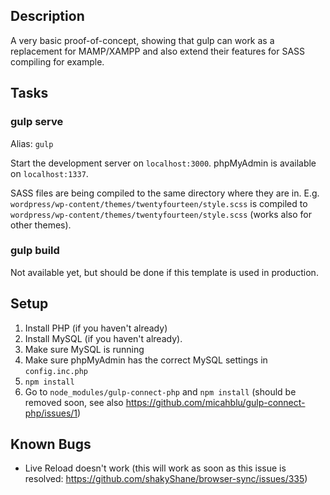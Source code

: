 ## Description
A very basic proof-of-concept, showing that gulp can work as a replacement for MAMP/XAMPP and also extend their features for SASS compiling for example.

## Tasks
### gulp serve
Alias: ``gulp``

Start the development server on ``localhost:3000``. phpMyAdmin is available on ``localhost:1337``.

SASS files are being compiled to the same directory where they are in. E.g. ``wordpress/wp-content/themes/twentyfourteen/style.scss`` is compiled to ``wordpress/wp-content/themes/twentyfourteen/style.scss`` (works also for other themes).

### gulp build
Not available yet, but should be done if this template is used in production.

## Setup
1. Install PHP (if you haven't already)
2. Install MySQL (if you haven't already).
3. Make sure MySQL is running
4. Make sure phpMyAdmin has the correct MySQL settings in ``config.inc.php``
5. ``npm install``
6. Go to ``node_modules/gulp-connect-php`` and ``npm install`` (should be removed soon, see also https://github.com/micahblu/gulp-connect-php/issues/1)

## Known Bugs
 - Live Reload doesn't work (this will work as soon as this issue is resolved: https://github.com/shakyShane/browser-sync/issues/335)